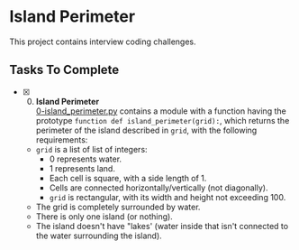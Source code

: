 # Island Perimeter

This project contains interview coding challenges.

## Tasks To Complete

- [x] 0. **Island Perimeter**<br/>[0-island_perimeter.py](0-island_perimeter.py) contains a module with a function having the prototype `function def island_perimeter(grid):`, which returns the perimeter of the island described in `grid`, with the following requirements:
  - `grid` is a list of list of integers:
    - 0 represents water.
    - 1 represents land.
    - Each cell is square, with a side length of 1.
    - Cells are connected horizontally/vertically (not diagonally).
    - `grid` is rectangular, with its width and height not exceeding 100.
  - The grid is completely surrounded by water.
  - There is only one island (or nothing).
  - The island doesn't have "lakes' (water inside that isn't connected to the water surrounding the island).
